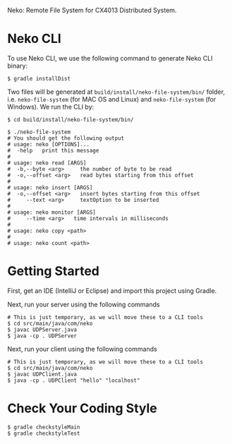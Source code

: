 Neko: Remote File System for CX4013 Distributed System.

# Neko CLI

To use Neko CLI, we use the following command to generate Neko CLI binary:

```Shell
$ gradle installDist
```

Two files will be generated at `build/install/neko-file-system/bin/` folder, i.e. `neko-file-system` (for MAC OS
and Linux) and `neko-file-system` (for Windows). We run the CLI by:

```Shell
$ cd build/install/neko-file-system/bin/

$ ./neko-file-system
# You should get the following output
# usage: neko [OPTIONS]...
#  -help   print this message
#
# usage: neko read [ARGS]
#  -b,--byte <arg>     the number of byte to be read
#  -o,--offset <arg>   read bytes starting from this offset
#
# usage: neko insert [ARGS]
#  -o,--offset <arg>   insert bytes starting from this offset
#     --text <arg>     textOption to be inserted
#
# usage: neko monitor [ARGS]
#     --time <arg>   time intervals in milliseconds
#
# usage: neko copy <path>
#
# usage: neko count <path>
```

# Getting Started

First, get an IDE (IntelliJ or Eclipse) and import this project using Gradle. 

Next, run your server using the following commands

```Shell
# This is just temporary, as we will move these to a CLI tools
$ cd src/main/java/com/neko
$ javac UDPServer.java
$ java -cp . UDPServer
```

Next, run your client using the following commands

```Shell
# This is just temporary, as we will move these to a CLI tools
$ cd src/main/java/com/neko
$ javac UDPClient.java
$ java -cp . UDPClient "hello" "localhost"
```

# Check Your Coding Style

```Shell
$ gradle checkstyleMain
$ gradle checkstyleTest
```